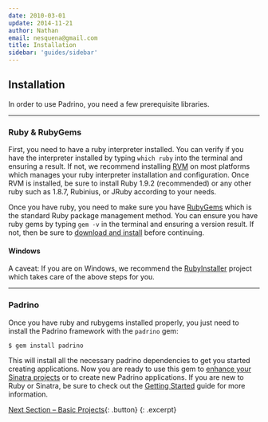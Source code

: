 ```yaml
---
date: 2010-03-01
update: 2014-11-21
author: Nathan
email: nesquena@gmail.com
title: Installation
sidebar: 'guides/sidebar'
---
```


## Installation

In order to use Padrino, you need a few prerequisite libraries.

---

### Ruby & RubyGems

First, you need to have a ruby interpreter installed. You can verify if you have the interpreter installed by typing `which ruby` into the terminal and ensuring a result. If not, we recommend installing [RVM](http://beginrescueend.com/rvm/install/) on most platforms which manages your ruby interpreter installation and configuration. Once RVM is installed, be sure to install Ruby 1.9.2 (recommended) or any other ruby such as 1.8.7, Rubinius, or JRuby according to your needs.

Once you have ruby, you need to make sure you have [RubyGems](https://rubygems.org) which is the standard Ruby package management method. You can ensure you have ruby gems by typing `gem -v` in the terminal and ensuring a version result. If not, then be sure to [download and install](https://rubygems.org/pages/download) before continuing.

#### Windows

A caveat: If you are on Windows, we recommend the [RubyInstaller](http://rubyinstaller.org) project which takes care of the above steps for you.

---

### Padrino

Once you have ruby and rubygems installed properly, you just need to install the Padrino framework with the `padrino` gem:

~~~ sh
$ gem install padrino
~~~

This will install all the necessary padrino dependencies to get you started creating applications. Now you are ready to use this gem to [enhance your Sinatra projects](/guides/standalone-usage-in-sinatra) or to create new Padrino applications. If you are new to Ruby or Sinatra, be sure to check out the [Getting Started](/guides/getting-started) guide for more information.

[Next Section &ndash; Basic Projects](/guides/basic-projects){: .button}
{: .excerpt}
